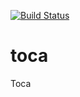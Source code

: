 [![Build Status](https://github.com/acafons/toca/workflows/CI/badge.svg)](https://github.com/acafons/toca/actions)
# toca
Toca
